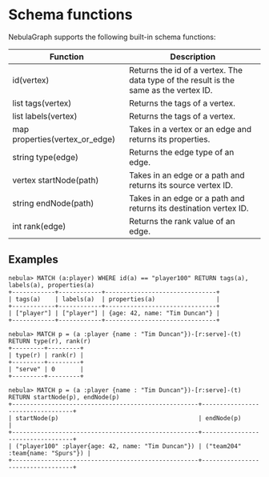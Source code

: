# Schema functions

NebulaGraph supports the following built-in schema functions:

Function| Description |
----  |  ----|
id(vertex) | Returns the id of a vertex. The data type of the result is the same as the vertex ID.
list tags(vertex) | Returns the tags of a vertex.
list labels(vertex) | Returns the tags of a vertex.
map properties(vertex_or_edge) | Takes in a vertex or an edge and returns its properties.
string type(edge) | Returns the edge type of an edge.
vertex startNode(path) | Takes in an edge or a path and returns its source vertex ID.
string endNode(path) | Takes in an edge or a path and returns its  destination vertex ID.
int rank(edge) | Returns the rank value of an edge.

## Examples

```ngql
nebula> MATCH (a:player) WHERE id(a) == "player100" RETURN tags(a), labels(a), properties(a)
+------------+------------+-------------------------------+
| tags(a)    | labels(a)  | properties(a)                 |
+------------+------------+-------------------------------+
| ["player"] | ["player"] | {age: 42, name: "Tim Duncan"} |
+------------+------------+-------------------------------+

nebula> MATCH p = (a :player {name : "Tim Duncan"})-[r:serve]-(t) RETURN type(r), rank(r)
+---------+---------+
| type(r) | rank(r) |
+---------+---------+
| "serve" | 0       |
+---------+---------+

nebula> MATCH p = (a :player {name : "Tim Duncan"})-[r:serve]-(t) RETURN startNode(p), endNode(p)
+----------------------------------------------------+----------------------------------+
| startNode(p)                                       | endNode(p)                       |
+----------------------------------------------------+----------------------------------+
| ("player100" :player{age: 42, name: "Tim Duncan"}) | ("team204" :team{name: "Spurs"}) |
+----------------------------------------------------+----------------------------------+
```

